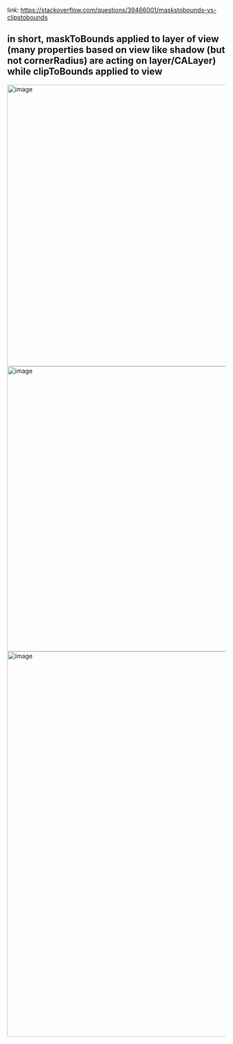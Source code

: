 link: https://stackoverflow.com/questions/39466001/maskstobounds-vs-clipstobounds

## in short, maskToBounds applied to layer of view (many properties based on view like shadow (but not cornerRadius) are acting on layer/CALayer) while clipToBounds applied to view

<img width="650" alt="image" src="https://user-images.githubusercontent.com/81428296/183470093-b990019d-fcdf-4f66-bcc5-45c63c199ef4.png">

<img width="658" alt="image" src="https://user-images.githubusercontent.com/81428296/183470239-6d7ecf2b-4c6d-4c04-a9b3-118203359208.png">


<img width="889" alt="image" src="https://user-images.githubusercontent.com/81428296/183478431-51007eac-cd97-4879-a0bb-a5c157abdfc6.png">
